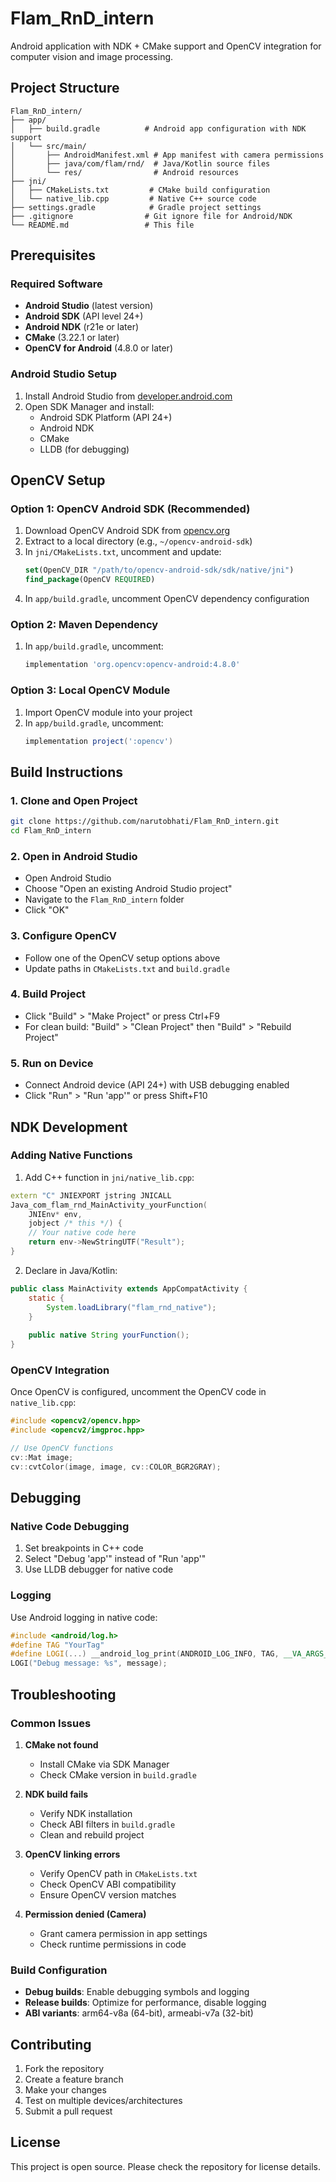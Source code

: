# Flam_RnD_intern

Android application with NDK + CMake support and OpenCV integration for computer vision and image processing.

## Project Structure

```
Flam_RnD_intern/
├── app/
│   ├── build.gradle          # Android app configuration with NDK support
│   └── src/main/
│       ├── AndroidManifest.xml # App manifest with camera permissions
│       ├── java/com/flam/rnd/  # Java/Kotlin source files
│       └── res/                # Android resources
├── jni/
│   ├── CMakeLists.txt         # CMake build configuration
│   └── native_lib.cpp         # Native C++ source code
├── settings.gradle            # Gradle project settings
├── .gitignore                # Git ignore file for Android/NDK
└── README.md                 # This file
```

## Prerequisites

### Required Software
- **Android Studio** (latest version)
- **Android SDK** (API level 24+)
- **Android NDK** (r21e or later)
- **CMake** (3.22.1 or later)
- **OpenCV for Android** (4.8.0 or later)

### Android Studio Setup
1. Install Android Studio from [developer.android.com](https://developer.android.com/studio)
2. Open SDK Manager and install:
   - Android SDK Platform (API 24+)
   - Android NDK
   - CMake
   - LLDB (for debugging)

## OpenCV Setup

### Option 1: OpenCV Android SDK (Recommended)

1. Download OpenCV Android SDK from [opencv.org](https://opencv.org/releases/)
2. Extract to a local directory (e.g., `~/opencv-android-sdk`)
3. In `jni/CMakeLists.txt`, uncomment and update:
   ```cmake
   set(OpenCV_DIR "/path/to/opencv-android-sdk/sdk/native/jni")
   find_package(OpenCV REQUIRED)
   ```
4. In `app/build.gradle`, uncomment OpenCV dependency configuration

### Option 2: Maven Dependency

1. In `app/build.gradle`, uncomment:
   ```gradle
   implementation 'org.opencv:opencv-android:4.8.0'
   ```

### Option 3: Local OpenCV Module

1. Import OpenCV module into your project
2. In `app/build.gradle`, uncomment:
   ```gradle
   implementation project(':opencv')
   ```

## Build Instructions

### 1. Clone and Open Project
```bash
git clone https://github.com/narutobhati/Flam_RnD_intern.git
cd Flam_RnD_intern
```

### 2. Open in Android Studio
- Open Android Studio
- Choose "Open an existing Android Studio project"
- Navigate to the `Flam_RnD_intern` folder
- Click "OK"

### 3. Configure OpenCV
- Follow one of the OpenCV setup options above
- Update paths in `CMakeLists.txt` and `build.gradle`

### 4. Build Project
- Click "Build" > "Make Project" or press Ctrl+F9
- For clean build: "Build" > "Clean Project" then "Build" > "Rebuild Project"

### 5. Run on Device
- Connect Android device (API 24+) with USB debugging enabled
- Click "Run" > "Run 'app'" or press Shift+F10

## NDK Development

### Adding Native Functions

1. Add C++ function in `jni/native_lib.cpp`:
```cpp
extern "C" JNIEXPORT jstring JNICALL
Java_com_flam_rnd_MainActivity_yourFunction(
    JNIEnv* env,
    jobject /* this */) {
    // Your native code here
    return env->NewStringUTF("Result");
}
```

2. Declare in Java/Kotlin:
```java
public class MainActivity extends AppCompatActivity {
    static {
        System.loadLibrary("flam_rnd_native");
    }
    
    public native String yourFunction();
}
```

### OpenCV Integration

Once OpenCV is configured, uncomment the OpenCV code in `native_lib.cpp`:

```cpp
#include <opencv2/opencv.hpp>
#include <opencv2/imgproc.hpp>

// Use OpenCV functions
cv::Mat image;
cv::cvtColor(image, image, cv::COLOR_BGR2GRAY);
```

## Debugging

### Native Code Debugging
1. Set breakpoints in C++ code
2. Select "Debug 'app'" instead of "Run 'app'"
3. Use LLDB debugger for native code

### Logging
Use Android logging in native code:
```cpp
#include <android/log.h>
#define TAG "YourTag"
#define LOGI(...) __android_log_print(ANDROID_LOG_INFO, TAG, __VA_ARGS__)
LOGI("Debug message: %s", message);
```

## Troubleshooting

### Common Issues

1. **CMake not found**
   - Install CMake via SDK Manager
   - Check CMake version in `build.gradle`

2. **NDK build fails**
   - Verify NDK installation
   - Check ABI filters in `build.gradle`
   - Clean and rebuild project

3. **OpenCV linking errors**
   - Verify OpenCV path in `CMakeLists.txt`
   - Check OpenCV ABI compatibility
   - Ensure OpenCV version matches

4. **Permission denied (Camera)**
   - Grant camera permission in app settings
   - Check runtime permissions in code

### Build Configuration

- **Debug builds**: Enable debugging symbols and logging
- **Release builds**: Optimize for performance, disable logging
- **ABI variants**: arm64-v8a (64-bit), armeabi-v7a (32-bit)

## Contributing

1. Fork the repository
2. Create a feature branch
3. Make your changes
4. Test on multiple devices/architectures
5. Submit a pull request

## License

This project is open source. Please check the repository for license details.
